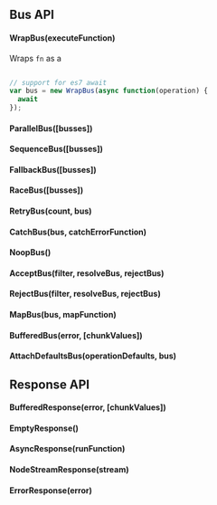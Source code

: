 ## Bus API

#### WrapBus(executeFunction)

Wraps `fn` as a

```javascript

// support for es7 await
var bus = new WrapBus(async function(operation) {
  await
});

```

#### ParallelBus([busses])

#### SequenceBus([busses])

#### FallbackBus([busses])

#### RaceBus([busses])

#### RetryBus(count, bus)

#### CatchBus(bus, catchErrorFunction)

#### NoopBus()

#### AcceptBus(filter, resolveBus, rejectBus)

#### RejectBus(filter, resolveBus, rejectBus)

#### MapBus(bus, mapFunction)

#### BufferedBus(error, [chunkValues])

#### AttachDefaultsBus(operationDefaults, bus)

## Response API

#### BufferedResponse(error, [chunkValues])

#### EmptyResponse()

#### AsyncResponse(runFunction)

#### NodeStreamResponse(stream)

#### ErrorResponse(error)
